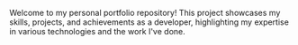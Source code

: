 Welcome to my personal portfolio repository! This project showcases my skills, projects, and achievements as a developer, highlighting my expertise in various technologies and the work I've done.

